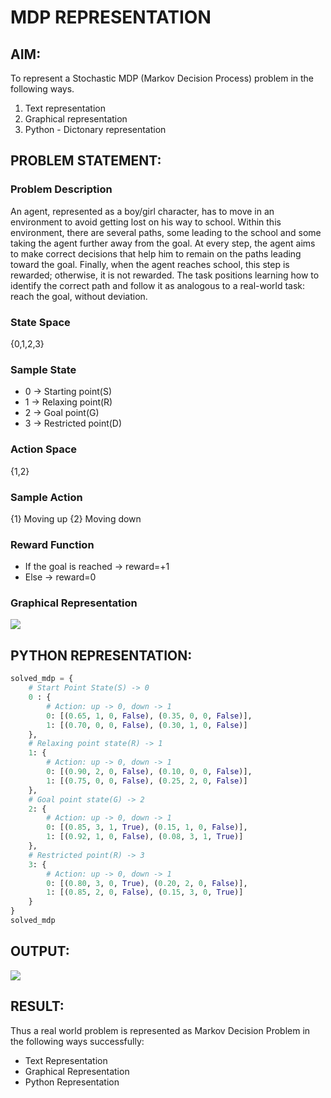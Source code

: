 # MDP REPRESENTATION

## AIM:
To represent a Stochastic MDP (Markov Decision Process) problem in the following ways.
  1. Text representation
  2. Graphical representation
  3. Python - Dictonary representation

## PROBLEM STATEMENT:

### Problem Description
An agent, represented as a boy/girl character, has to move in an environment to avoid getting lost on his way to school. Within this environment, there are several paths, some leading to the school and some taking the agent further away from the goal. At every step, the agent aims to make correct decisions that help him to remain on the paths leading toward the goal. Finally, when the agent reaches school, this step is rewarded; otherwise, it is not rewarded. The task positions learning how to identify the correct path and follow it as analogous to a real-world task: reach the goal, without deviation.

### State Space
{0,1,2,3}

### Sample State
* 0 -> Starting point(S)
* 1 -> Relaxing point(R)
* 2 -> Goal point(G)
* 3 -> Restricted point(D)

### Action Space
{1,2}


### Sample Action
{1} Moving up
{2} Moving down

### Reward Function
*  If the goal is reached -> reward=+1
*  Else -> reward=0

### Graphical Representation
<img src="https://github.com/user-attachments/assets/00ff1d27-791b-497d-80e7-6461360e0249" >

## PYTHON REPRESENTATION:
```python
solved_mdp = {
    # Start Point State(S) -> 0
    0 : {
        # Action: up -> 0, down -> 1
        0: [(0.65, 1, 0, False), (0.35, 0, 0, False)],
        1: [(0.70, 0, 0, False), (0.30, 1, 0, False)]
    },
    # Relaxing point state(R) -> 1
    1: {
        # Action: up -> 0, down -> 1
        0: [(0.90, 2, 0, False), (0.10, 0, 0, False)],
        1: [(0.75, 0, 0, False), (0.25, 2, 0, False)]
    },
    # Goal point state(G) -> 2
    2: {
        # Action: up -> 0, down -> 1
        0: [(0.85, 3, 1, True), (0.15, 1, 0, False)],
        1: [(0.92, 1, 0, False), (0.08, 3, 1, True)]
    },
    # Restricted point(R) -> 3
    3: {
        # Action: up -> 0, down -> 1
        0: [(0.80, 3, 0, True), (0.20, 2, 0, False)],
        1: [(0.85, 2, 0, False), (0.15, 3, 0, True)]
    }
}
solved_mdp
```

## OUTPUT:
<img src="https://github.com/user-attachments/assets/34d79098-c7d4-45da-80a5-03b72eea4a67">

## RESULT:
Thus a real world problem is represented as Markov Decision Problem in the following ways
successfully:
- Text Representation
- Graphical Representation
- Python Representation
